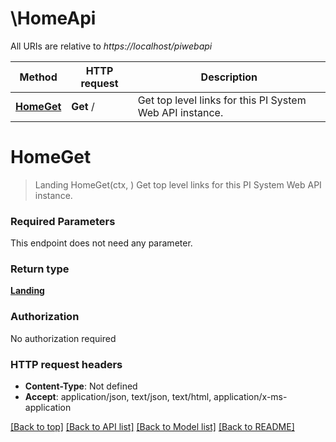 # \HomeApi

All URIs are relative to *https://localhost/piwebapi*

Method | HTTP request | Description
------------- | ------------- | -------------
[**HomeGet**](HomeApi.md#HomeGet) | **Get** / | Get top level links for this PI System Web API instance.


# **HomeGet**
> Landing HomeGet(ctx, )
Get top level links for this PI System Web API instance.

### Required Parameters
This endpoint does not need any parameter.

### Return type

[**Landing**](Landing.md)

### Authorization

No authorization required

### HTTP request headers

 - **Content-Type**: Not defined
 - **Accept**: application/json, text/json, text/html, application/x-ms-application

[[Back to top]](#) [[Back to API list]](../README.md#documentation-for-api-endpoints) [[Back to Model list]](../README.md#documentation-for-models) [[Back to README]](../README.md)


